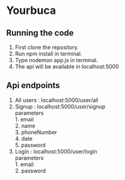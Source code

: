 # Yourbuca

## Running the code 
1. First clone the repository.
2. Run npm install in terminal.
3. Type nodemon app.js in terminal.
4. The api will be available in localhost:5000
  
## Api endpoints
1. All users : localhost:5000/user/all
2. Signup    : localhost:5000/user/signup<br>
    parameters <br>
       1. email      
       2. name  
       3. phoneNumber <br>
       4. date    
       5. password
3. Login     : localhost:5000/user/login<br>
       parameters <br>
         1. email      
         2. password  
        
